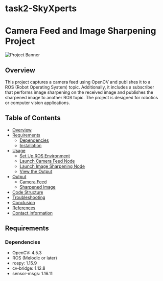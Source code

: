 # task2-SkyXperts
# Camera Feed and Image Sharpening Project

![Project Banner](project_banner.png)

## Overview

This project captures a camera feed using OpenCV and publishes it to a ROS (Robot Operating System) topic. Additionally, it includes a subscriber that performs image sharpening on the received image and publishes the sharpened image to another ROS topic. The project is designed for robotics or computer vision applications.

## Table of Contents

- [Overview](#overview)
- [Requirements](#requirements)
  - [Dependencies](#dependencies)
  - [Installation](#installation)
- [Usage](#usage)
  - [Set Up ROS Environment](#set-up-ros-environment)
  - [Launch Camera Feed Node](#launch-camera-feed-node)
  - [Launch Image Sharpening Node](#launch-image-sharpening-node)
  - [View the Output](#view-the-output)
- [Output](#output)
  - [Camera Feed](#camera-feed)
  - [Sharpened Image](#sharpened-image)
- [Code Structure](#code-structure)
- [Troubleshooting](#troubleshooting)
- [Conclusion](#conclusion)
- [References](#references)
- [Contact Information](#contact-information)

## Requirements

### Dependencies

- OpenCV: 4.5.3
- ROS (Melodic or later)
- rospy: 1.15.9
- cv-bridge: 1.12.8
- sensor-msgs: 1.16.11

